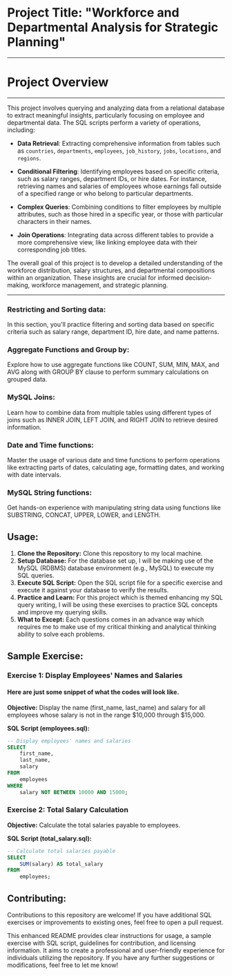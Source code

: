 # **Project Title:**  **"Workforce and Departmental Analysis for Strategic Planning"**

---

# Project Overview
---

This project involves querying and analyzing data from a relational database to extract meaningful insights, particularly focusing on employee and departmental data. The SQL scripts perform a variety of operations, including:

- **Data Retrieval**: Extracting comprehensive information from tables such as `countries`, `departments`, `employees`, `job_history`, `jobs`, `locations`, and `regions`.
  
- **Conditional Filtering**: Identifying employees based on specific criteria, such as salary ranges, department IDs, or hire dates. For instance, retrieving names and salaries of employees whose earnings fall outside of a specified range or who belong to particular departments.

- **Complex Queries**: Combining conditions to filter employees by multiple attributes, such as those hired in a specific year, or those with particular characters in their names.

- **Join Operations**: Integrating data across different tables to provide a more comprehensive view, like linking employee data with their corresponding job titles.

The overall goal of this project is to develop a detailed understanding of the workforce distribution, salary structures, and departmental compositions within an organization. These insights are crucial for informed decision-making, workforce management, and strategic planning.

---

### Restricting and Sorting data:
In this section, you'll practice filtering and sorting data based on specific criteria such as salary range, department ID, hire date, and name patterns.

### Aggregate Functions and Group by:
Explore how to use aggregate functions like COUNT, SUM, MIN, MAX, and AVG along with GROUP BY clause to perform summary calculations on grouped data.

### MySQL Joins:
Learn how to combine data from multiple tables using different types of joins such as INNER JOIN, LEFT JOIN, and RIGHT JOIN to retrieve desired information.

### Date and Time functions:
Master the usage of various date and time functions to perform operations like extracting parts of dates, calculating age, formatting dates, and working with date intervals.

### MySQL String functions:
Get hands-on experience with manipulating string data using functions like SUBSTRING, CONCAT, UPPER, LOWER, and LENGTH.

## Usage:
1. **Clone the Repository:** Clone this repository to my local machine.
2. **Setup Database:** For the database set up, I will be making use of the MySQL (RDBMS) database environment (e.g., MySQL) to execute my SQL queries.
3. **Execute SQL Script:** Open the SQL script file for a specific exercise and execute it against your database to verify the results.
4. **Practice and Learn:** For this project which is themed enhancing my SQL query writing, I will be using these exercises to practice SQL concepts and improve my querying skills.
5. **What to Except:** Each questions comes in an advance way which requires me to make use of my critical thinking and analytical thinking ability to solve each problems.
## Sample Exercise:

### Exercise 1: Display Employees' Names and Salaries
#### Here are just some snippet of what the codes will look like.
**Objective:** Display the name (first_name, last_name) and salary for all employees whose salary is not in the range $10,000 through $15,000.

**SQL Script (employees.sql):**
```sql
-- Display employees' names and salaries
SELECT 
    first_name,
    last_name,
    salary
FROM 
    employees
WHERE 
    salary NOT BETWEEN 10000 AND 15000;
```

### Exercise 2: Total Salary Calculation
**Objective:** Calculate the total salaries payable to employees.

**SQL Script (total_salary.sql):**
```sql
-- Calculate total salaries payable
SELECT 
    SUM(salary) AS total_salary
FROM 
    employees;
```

## Contributing:
Contributions to this repository are welcome! If you have additional SQL exercises or improvements to existing ones, feel free to open a pull request.


This enhanced README provides clear instructions for usage, a sample exercise with SQL script, guidelines for contribution, and licensing information. It aims to create a professional and user-friendly experience for individuals utilizing the repository. If you have any further suggestions or modifications, feel free to let me know!
